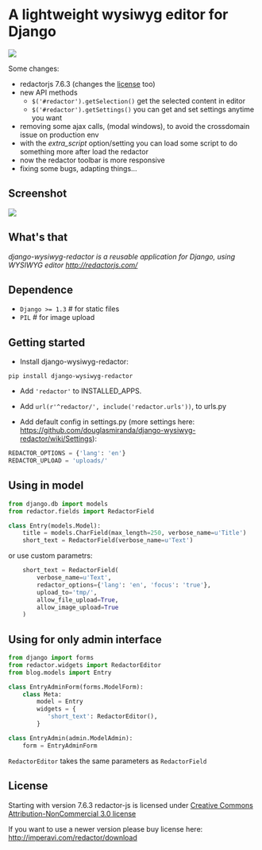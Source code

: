 # A lightweight wysiwyg editor for Django

<a href="https://crate.io/packages/django-wysiwyg-redactor/"><img src="https://pypip.in/d/django-wysiwyg-redactor/badge.png"></a>

Some changes:

* redactorjs 7.6.3 (changes the [license](#license) too)
* new API methods 
    * `$('#redactor').getSelection()` get the selected content in editor
    * `$('#redactor').getSettings()` you can get and set settings anytime you want
* removing some ajax calls, (modal windows), to avoid the crossdomain issue on production env
* with the *extra_script* option/setting you can load some script to do something more after load the redactor
* now the redactor toolbar is more responsive
* fixing some bugs, adapting things...

## Screenshot

<img src="https://raw.github.com/douglasmiranda/django-wysiwyg-redactor/master/static/img/screenshot.png">

What's that
-----------

*django-wysiwyg-redactor is a reusable application for Django, using WYSIWYG editor http://redactorjs.com/*

Dependence
----------

- `Django >= 1.3` # for static files
- `PIL` # for image upload

Getting started
---------------

* Install django-wysiwyg-redactor:

```
pip install django-wysiwyg-redactor
```

* Add `'redactor'` to INSTALLED_APPS.

* Add `url(r'^redactor/', include('redactor.urls'))`, to urls.py

* Add default config in settings.py (more settings here: <https://github.com/douglasmiranda/django-wysiwyg-redactor/wiki/Settings>):

```python
REDACTOR_OPTIONS = {'lang': 'en'}
REDACTOR_UPLOAD = 'uploads/'
```

Using in model
--------------

```python
from django.db import models
from redactor.fields import RedactorField

class Entry(models.Model):
    title = models.CharField(max_length=250, verbose_name=u'Title')
    short_text = RedactorField(verbose_name=u'Text')
```
or use custom parametrs:
```python
    short_text = RedactorField(
        verbose_name=u'Text',
        redactor_options={'lang': 'en', 'focus': 'true'},
        upload_to='tmp/',
        allow_file_upload=True,
        allow_image_upload=True
    )
```
Using for only admin interface
------------------------------
```python
from django import forms
from redactor.widgets import RedactorEditor
from blog.models import Entry

class EntryAdminForm(forms.ModelForm):
    class Meta:
        model = Entry
        widgets = {
           'short_text': RedactorEditor(),
        }

class EntryAdmin(admin.ModelAdmin):
    form = EntryAdminForm
```

`RedactorEditor` takes the same parameters as `RedactorField`

## License 
Starting with version 7.6.3 redactor-js is licensed under [Creative Commons Attribution-NonCommercial 3.0 license](http://creativecommons.org/licenses/by-nc/3.0/)

If you want to use a newer version please buy license here: http://imperavi.com/redactor/download